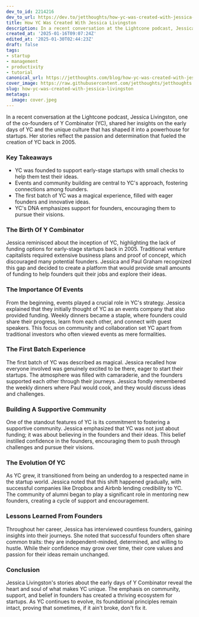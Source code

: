 ```yaml
---
dev_to_id: 2214216
dev_to_url: https://dev.to/jetthoughts/how-yc-was-created-with-jessica-livingston-3a0j
title: How YC Was Created With Jessica Livingston
description: In a recent conversation at the Lightcone podcast, Jessica Livingston, one of the co-founders of Y...
created_at: '2025-01-16T09:07:24Z'
edited_at: '2025-01-30T02:44:23Z'
draft: false
tags:
- startup
- management
- productivity
- tutorial
canonical_url: https://jetthoughts.com/blog/how-yc-was-created-with-jessica-livingston/
cover_image: https://raw.githubusercontent.com/jetthoughts/jetthoughts.github.io/master/content/blog/how-yc-was-created-with-jessica-livingston/cover.jpeg
slug: how-yc-was-created-with-jessica-livingston
metatags:
  image: cover.jpeg
---
```

In a recent conversation at the Lightcone podcast, Jessica Livingston, one of the co-founders of Y Combinator (YC), shared her insights on the early days of YC and the unique culture that has shaped it into a powerhouse for startups. Her stories reflect the passion and determination that fueled the creation of YC back in 2005.

### Key Takeaways

*   YC was founded to support early-stage startups with small checks to help them test their ideas.
*   Events and community building are central to YC's approach, fostering connections among founders.
*   The first batch of YC was a magical experience, filled with eager founders and innovative ideas.
*   YC's DNA emphasizes support for founders, encouraging them to pursue their visions.

### The Birth Of Y Combinator

Jessica reminisced about the inception of YC, highlighting the lack of funding options for early-stage startups back in 2005. Traditional venture capitalists required extensive business plans and proof of concept, which discouraged many potential founders. Jessica and Paul Graham recognized this gap and decided to create a platform that would provide small amounts of funding to help founders quit their jobs and explore their ideas.

### The Importance Of Events

From the beginning, events played a crucial role in YC's strategy. Jessica explained that they initially thought of YC as an events company that also provided funding. Weekly dinners became a staple, where founders could share their progress, learn from each other, and connect with guest speakers. This focus on community and collaboration set YC apart from traditional investors who often viewed events as mere formalities.

### The First Batch Experience

The first batch of YC was described as magical. Jessica recalled how everyone involved was genuinely excited to be there, eager to start their startups. The atmosphere was filled with camaraderie, and the founders supported each other through their journeys. Jessica fondly remembered the weekly dinners where Paul would cook, and they would discuss ideas and challenges.

### Building A Supportive Community

One of the standout features of YC is its commitment to fostering a supportive community. Jessica emphasized that YC was not just about funding; it was about believing in the founders and their ideas. This belief instilled confidence in the founders, encouraging them to push through challenges and pursue their visions.

### The Evolution Of YC

As YC grew, it transitioned from being an underdog to a respected name in the startup world. Jessica noted that this shift happened gradually, with successful companies like Dropbox and Airbnb lending credibility to YC. The community of alumni began to play a significant role in mentoring new founders, creating a cycle of support and encouragement.

### Lessons Learned From Founders

Throughout her career, Jessica has interviewed countless founders, gaining insights into their journeys. She noted that successful founders often share common traits: they are independent-minded, determined, and willing to hustle. While their confidence may grow over time, their core values and passion for their ideas remain unchanged.

### Conclusion

Jessica Livingston's stories about the early days of Y Combinator reveal the heart and soul of what makes YC unique. The emphasis on community, support, and belief in founders has created a thriving ecosystem for startups. As YC continues to evolve, its foundational principles remain intact, proving that sometimes, if it ain't broke, don't fix it.